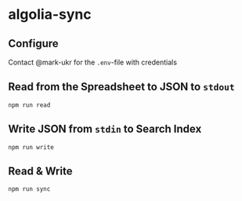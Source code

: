 # algolia-sync

## Configure

Contact @mark-ukr for the `.env`-file with credentials

## Read from the Spreadsheet to JSON to `stdout`

```
npm run read
```

## Write JSON from `stdin` to Search Index

```
npm run write
```

## Read & Write

```
npm run sync
```
